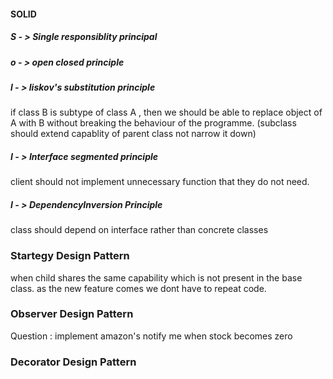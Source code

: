 #### SOLID
##### S - > Single responsiblity principal
##### o - > open closed principle
##### l - > liskov's substitution principle
if class B is subtype of class A , then we should be able to replace object of A 
with B without breaking the behaviour of the programme.
(subclass should extend capablity of parent class not narrow it down)

##### I - > Interface segmented principle
client should not implement unnecessary function that they do 
not need.

##### I - > DependencyInversion Principle
class should depend on interface rather than concrete classes

### Startegy Design Pattern
when child shares the same capability which is not present in the base class.
as the new feature comes we dont have to repeat code. 

### Observer Design Pattern
Question : implement amazon's notify me when stock becomes zero

### Decorator Design Pattern



